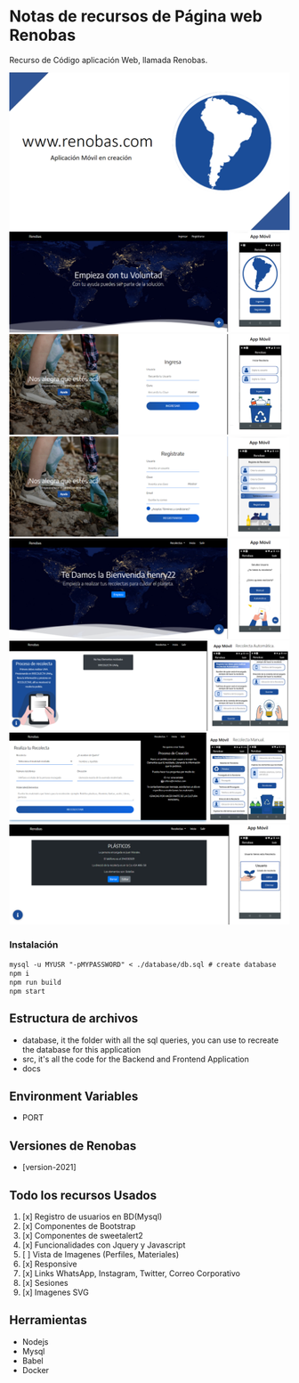 # Notas de recursos de Página web Renobas

Recurso de Código aplicación Web, llamada Renobas. 

![](docs/0.png)
![](docs/1inicio.png)
![](docs/2login.png)
![](docs/3registro.png)
![](docs/4ingreso.png)
![](docs/5recolectas.png)
![](docs/6creacion.png)
![](docs/7lista.png)

### Instalación
```
mysql -u MYUSR "-pMYPASSWORD" < ./database/db.sql # create database
npm i
npm run build
npm start
```

## Estructura de archivos

- database, it the folder with all the sql queries, you can use to recreate the database for this application
- src, it's all the code for the Backend and Frontend Application
- docs

## Environment Variables

- PORT

## Versiones de Renobas

- [version-2021]

## Todo los recursos Usados

1. [x] Registro de usuarios en BD(Mysql)
1. [x] Componentes de Bootstrap
1. [x] Componentes de sweetalert2 
1. [x] Funcionalidades con Jquery y Javascript
1. [ ] Vista de Imagenes (Perfiles, Materiales)
1. [x] Responsive
1. [x] Links WhatsApp, Instagram, Twitter, Correo Corporativo
1. [x] Sesiones
1. [x] Imagenes SVG



## Herramientas

- Nodejs
- Mysql
- Babel
- Docker
